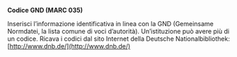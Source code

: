 **Codice GND (MARC 035)**

Inserisci l’informazione identificativa in linea con la GND (Gemeinsame Normdatei, la lista comune di voci d’autorità). Un’istituzione può avere più di un codice. Ricava i codici dal sito Internet della Deutsche Nationalbibliothek: [http://www.dnb.de/](http://www.dnb.de/)